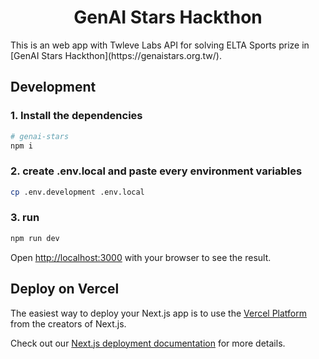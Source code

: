 <h1 align="center">GenAI Stars Hackthon</h1>
This is an web app with Twleve Labs API for solving ELTA Sports prize in [GenAI Stars Hackthon](https://genaistars.org.tw/).

## Development

### 1. Install the dependencies

```bash
# genai-stars
npm i
```

### 2. create .env.local and paste every environment variables

```bash
cp .env.development .env.local
```

### 3. run

```bash
npm run dev
```

Open [http://localhost:3000](http://localhost:3000) with your browser to see the result.

## Deploy on Vercel

The easiest way to deploy your Next.js app is to use the [Vercel Platform](https://vercel.com/new?utm_medium=default-template&filter=next.js&utm_source=create-next-app&utm_campaign=create-next-app-readme) from the creators of Next.js.

Check out our [Next.js deployment documentation](https://nextjs.org/docs/deployment) for more details.
